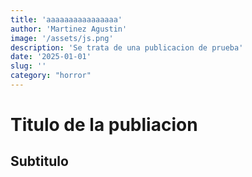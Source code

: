 ```yaml
---
title: 'aaaaaaaaaaaaaaaa'
author: 'Martinez Agustin'
image: '/assets/js.png'
description: 'Se trata de una publicacion de prueba'
date: '2025-01-01'
slug: ''
category: "horror"
---
```


# Titulo de la publiacion


## Subtitulo